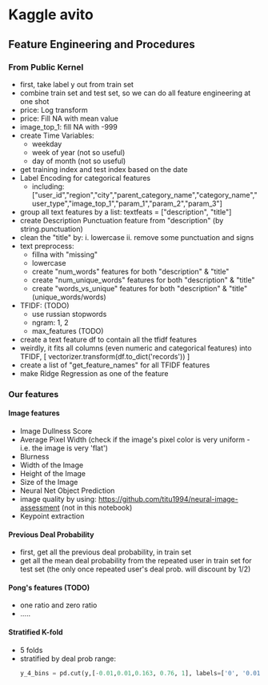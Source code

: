 Kaggle avito
============

Feature Engineering and Procedures
-------------------
### From Public Kernel
- first, take label y out from train set
- combine train set and test set, so we can do all feature engineering at one shot
- price: Log transform
- price: Fill NA with mean value
- image_top_1: fill NA with -999
- create Time Variables:
  - weekday
  - week of year (not so useful)
  - day of month (not so useful)
- get training index and test index based on the date
- Label Encoding for categorical features
  - including: ["user_id","region","city","parent_category_name","category_name","user_type","image_top_1","param_1","param_2","param_3"]
- group all text features by a list: textfeats = ["description", "title"]
- create Description Punctuation feature from "description" (by string.punctuation)
- clean the "title" by:
  i. lowercase
  ii. remove some punctuation and signs
- text preprocess:
  - fillna with "missing"
  - lowercase
  - create "num_words" features for both "description" & "title"
  - create "num_unique_words" features for both "description" & "title"
  - create "words_vs_unique" features for both "description" & "title" (unique_words/words)
- TFIDF: (TODO)
  - use russian stopwords
  - ngram: 1, 2
  - max_features (TODO)
- create a text feature df to contain all the tfidf features
- weirdly, it fits all columns (even numeric and categorical features) into TFIDF, [ vectorizer.transform(df.to_dict('records')) ]
- create a list of "get_feature_names" for all TFIDF features
- make Ridge Regression as one of the feature

### Our features

#### Image features
- Image Dullness Score
- Average Pixel Width (check if the image's pixel color is very uniform - i.e. the image is very 'flat')
- Blurness
- Width of the Image
- Height of the Image
- Size of the Image
- Neural Net Object Prediction
- image quality by using: https://github.com/titu1994/neural-image-assessment (not in this notebook)
- Keypoint extraction

#### Previous Deal Probability
- first, get all the previous deal probability, in train set
- get all the mean deal probability from the repeated user in train set for test set (the only once repeated user's deal prob. will discount by 1/2)

#### Pong's features (TODO)
- one ratio and zero ratio
- .....

#### Stratified K-fold
- 5 folds
- stratified by deal prob range:
  ```python
  y_4_bins = pd.cut(y,[-0.01,0.01,0.163, 0.76, 1], labels=['0', '0.01', '0.163', '0.76'], right=True) 
  ```
